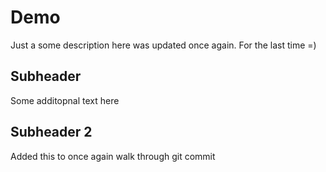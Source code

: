 # Demo

Just a some description here was updated once again. For the last time =)

## Subheader

Some additopnal text here

## Subheader 2

Added this to once again walk through git commit 

